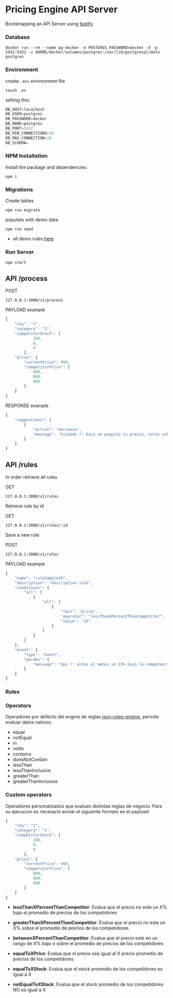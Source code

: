 # Pricing Engine API Server

Bootstrapping an API Server using [fastify](https://github.com/fastify/fastify)


### Database


```console
docker run --rm --name pg-docker -e POSTGRES_PASSWORD=docker -d -p 5432:5432 -v $HOME/docker/volumes/postgres:/var/lib/postgresql/data postgres
```

### Environment

create `.env` environment file
```console
touch .ev
```

setting this:

```javascript
DB_HOST=localhost
DB_USER=postgres
DB_PASSWORD=docker
DB_NAME=postgres
DB_PORT=5432
DB_MIN_CONNECTIONS=10
DB_MAX_CONNECTION=10
DB_SCHEMA=
```

### NPM Installation

Install the package and dependencies:

```console
npm i
```

### Migrations

Create tables

```console
npm run migrate
```

populate with demo data

```console
npm run seed
```

* all demo rules [here](./seeds/01_rules.js)

### Run Server

```console
npm start
```

## API /process

POST
```console
127.0.0.1:3000/v1/process
```

PAYLOAD example
```javascript
{
    "sku": "1",
    "category": "1",
    "competitorStock": [
            100,
            0,
            0
        ],
    "price": {
        "currentPrice": 900,
        "competitorPrice": [
            800,
            800,
            800
        ]
    }
}
```

RESPONSE example
```javascript
{
    "suggestions": [
        {
            "action": "decrease",
            "message": "Cuidado !! baja un poquito tu precio, estas sobre el 5% que tu competencia"
        }
    ]
}
```

## API /rules


In order retrieve all rules

GET
```console
127.0.0.1:3000/v1/rules
```

Retrieve rule by id

GET
```console
127.0.0.1:3000/v1/rules/:id
```

Save a new rule

POST
```console
127.0.0.1:3000/v1/rules
```

PAYLOAD example
```javascript
{
    "name": "ruleSample10",
    "description": "description rule",
    "conditions": {
        "all": [
            {
                "all": [
                    {
                        "fact": "price",
                        "operator": "lessThanXPercentThanCompetitor",
                        "value": "15"
                    }
                ]
            }
        ]
    },
    "event": {
        "type": "event",
        "params": {
            "message": "Ups !! estas al menos un 15% bajo la competencia, estas seguro de este precio ?  ;)"
        }
    }
}
```

### Rules

### Operators
Operadores por defecto del engine de reglas [json-rules-engine](https://github.com/CacheControl/json-rules-engine), permite evaluar datos nativos:

* equal
* notEqual
* in
* notIn
* contains
* doesNotContain
* lessThan
* lessThanInclusive
* greaterThan
* greaterThanInclusive

### Custom operators
Operadores personalizados que evaluan distintas reglas de negocio. Para su ejecucion es necesario enviar el siguiente formato en el payload:

```javascript
{
    "sku": "1",
    "category": "1",
    "competitorStock": [
            100,
            0,
            0
        ],
    "price": {
        "currentPrice": 900,
        "competitorPrice": [
            800,
            800,
            800
        ]
    }
}
```

* **lessThanXPercentThanCompetitor**: Evalua que el precio no este un X% bajo el promedio de precios de los competidores

* **greaterThanXPercentThanCompetitor**: Evalua que el precio no este un X% sobre el promedio de precios de los competidores

* **betweenXPercentThanCompetitor**: Evalua que el precio este en un rango de X% bajo o sobre el promedio de precios de los competidores

* **equalToXPrice**: Evalua que el precio sea igual al X precio promedio de precios de los competidores

* **equalToXStock**: Evalua que el stock promedio de los competidores es igual a X
 
* **notEqualToXStock**: Evalua que el stock promedio de los competidores NO es igual a X